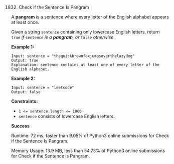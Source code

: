 1832. Check if the Sentence Is Pangram



A **pangram** is a sentence where every letter of the English alphabet appears at least once.

Given a string `sentence` containing only lowercase English letters, return `true` *if* `sentence` *is a **pangram**, or* `false` *otherwise.*

 

**Example 1:**

```
Input: sentence = "thequickbrownfoxjumpsoverthelazydog"
Output: true
Explanation: sentence contains at least one of every letter of the English alphabet.
```

**Example 2:**

```
Input: sentence = "leetcode"
Output: false
```

 

**Constraints:**

- `1 <= sentence.length <= 1000`
- `sentence` consists of lowercase English letters.



**Success**

Runtime: 72 ms, faster than 9.05% of Python3 online submissions for Check if the Sentence Is Pangram.

Memory Usage: 13.9 MB, less than 54.73% of Python3 online submissions for Check if the Sentence Is Pangram.